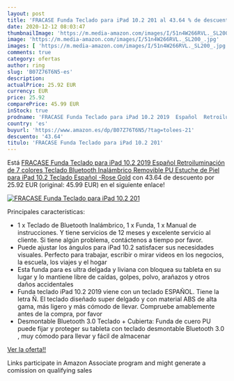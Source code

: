 ```yaml
---
layout: post
title: 'FRACASE Funda Teclado para iPad 10.2 201 al 43.64 % de descuento'
date: 2020-12-12 08:03:47
thumbnailImage: 'https://m.media-amazon.com/images/I/51n4W266RVL._SL200_.jpg'
image: 'https://m.media-amazon.com/images/I/51n4W266RVL._SL200_.jpg'
images: [ 'https://m.media-amazon.com/images/I/51n4W266RVL._SL200_.jpg' ]
comments: true
category: ofertas
author: ring
slug: 'B07Z76T6N5-es'
description:
actualPrice: 25.92 EUR
currency: EUR
price: 25.92
comparePrice: 45.99 EUR
inStock: true
prodname: 'FRACASE Funda Teclado para iPad 10.2 2019  Español  Retroiluminación de 7 colores Teclado Bluetooth Inalámbrico Removible PU Estuche de Piel para iPad 10.2 Teclado Español -Rose Gold'
country: 'es'
buyurl: 'https://www.amazon.es/dp/B07Z76T6N5/?tag=tolees-21'
descuento: '43.64'
titulo: 'FRACASE Funda Teclado para iPad 10.2 201'
---
```


Está [FRACASE Funda Teclado para iPad 10.2 2019  Español  Retroiluminación de 7 colores Teclado Bluetooth Inalámbrico Removible PU Estuche de Piel para iPad 10.2 Teclado Español -Rose Gold](https://www.amazon.es/dp/B07Z76T6N5/?tag=tolees-21) con 43.64 de descuento por 25.92 EUR (original: 45.99 EUR) en el siguiente enlace!

[![FRACASE Funda Teclado para iPad 10.2 201](https://m.media-amazon.com/images/I/51n4W266RVL._SL200_.jpg)](https://www.amazon.es/dp/B07Z76T6N5/?tag=tolees-21)

Principales características:

- 1 x Teclado de Bluetooth Inalámbrico, 1 x Funda, 1 x Manual de instrucciones. Y tiene servicios de 12 meses y excelente servicio al cliente. Si tiene algún problema, contáctenos a tiempo por favor.
- Puede ajustar los ángulos para iPad 10.2 satisfacer sus necesidades visuales. Perfecto para trabajar, escribir o mirar videos en los negocios, la escuela, los viajes y el hogar
- Esta funda para es ultra delgada y liviana con bloquea su tableta en su lugar y lo mantiene libre de caídas, golpes, polvo, arañazos y otros daños accidentales
- Funda teclado iPad 10.2 2019 viene con un teclado ESPAÑOL. Tiene la letra Ñ. El teclado diseñado super delgado y con material ABS de alta gama, más ligero y más cómodo de llevar. Compruebe amablemente antes de la compra, por favor
- Desmontable Bluetooth 3.0 Teclado + Cubierta: Funda de cuero PU puede fijar y proteger su tableta con teclado desmontable Bluetooth 3.0 , muy cómodo para llevar y fácil de almacenar

[Ver la oferta!!](https://www.amazon.es/dp/B07Z76T6N5/?tag=tolees-21)

Links participate in Amazon Associate program and might generate a comission on qualifying sales


